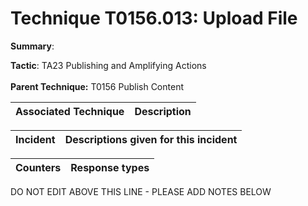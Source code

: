 # Technique T0156.013: Upload File

**Summary**: 

**Tactic**: TA23 Publishing and Amplifying Actions <br><br>**Parent Technique:** T0156 Publish Content


| Associated Technique | Description |
| --------- | ------------------------- |



| Incident | Descriptions given for this incident |
| -------- | -------------------- |



| Counters | Response types |
| -------- | -------------- |


DO NOT EDIT ABOVE THIS LINE - PLEASE ADD NOTES BELOW